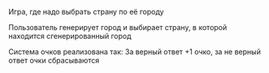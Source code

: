 Игра, где надо выбрать страну по её городу

Пользователь генерирует город и выбирает страну, в которой находится сгенерированный город

Система очков реализована так:
За верный ответ +1 очко, за не верный ответ очки сбрасываются
